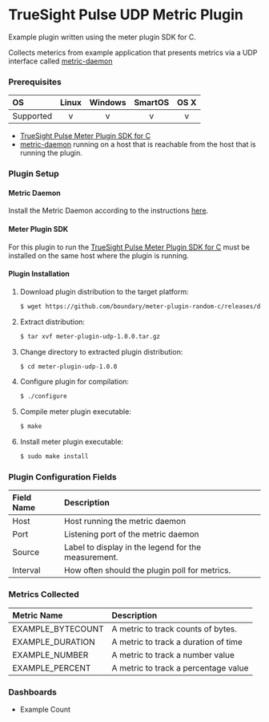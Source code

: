 # TrueSight Pulse UDP Metric Plugin 

Example plugin written using the meter plugin SDK for C.

Collects meterics from example application that presents metrics via a UDP interface called
[metric-daemon](https://github.com/BMCTrueSight/metric-daemon)

### Prerequisites

|     OS    | Linux | Windows | SmartOS | OS X |
|:----------|:-----:|:-------:|:-------:|:----:|
| Supported |   v   |    v    |    v    |  v   |

- [TrueSight Pulse Meter Plugin SDK for C](https://github.com/boundary/meter-plugin-sdk-c)
- [metric-daemon](https://github.com/BMCTrueSight/metric-daemon) running on a host that is reachable from the host
that is running the plugin.

### Plugin Setup

#### Metric Daemon

Install the Metric Daemon according to the instructions [here](https://github.com/BMCTrueSight/metric-daemon).

#### Meter Plugin SDK
For this plugin to run the [TrueSight Pulse Meter Plugin SDK for C](https://github.com/boundary/meter-plugin-sdk-c) must
be installed on the same host where the plugin is running.

#### Plugin Installation

1. Download plugin distribution to the target platform:

    ```bash
    $ wget https://github.com/boundary/meter-plugin-random-c/releases/download/v1.0.0/meter-plugin-udp-1.0.0.tar.gz
    ```
2. Extract distribution:

   ```bash
   $ tar xvf meter-plugin-udp-1.0.0.tar.gz
   ```

3. Change directory to extracted plugin distribution:

   ```bash
   $ cd meter-plugin-udp-1.0.0
   ```

4. Configure plugin for compilation:

   ```bash
   $ ./configure
   ```

5. Compile meter plugin executable:

   ```bash
   $ make
   ```

5. Install meter plugin executable:

   ```bash
   $ sudo make install
   ```

### Plugin Configuration Fields

|Field Name|Description                                        |
|:---------|:--------------------------------------------------|
|Host      |Host running the metric daemon                     |
|Port      |Listening port of the metric daemon                |
|Source    |Label to display in the legend for the measurement.|
|Interval  |How often should the plugin poll for metrics.      |

### Metrics Collected

|Metric Name        |Description                           |
|:------------------|:-------------------------------------|
| EXAMPLE_BYTECOUNT | A metric to track counts of bytes.   |
| EXAMPLE_DURATION  | A metric to track a duration of time |
| EXAMPLE_NUMBER    | A metric to track a number value     |
| EXAMPLE_PERCENT   | A metric to track a percentage value |

### Dashboards

- Example Count
